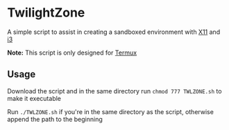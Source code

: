 # TwilightZone

A simple script to assist in creating a sandboxed environment with [X11](https://www.x.org/wiki/) and [i3](https://i3wm.org)

**Note:** This script is only designed for [Termux](https://termux.com)

## Usage

Download the script and in the same directory run `chmod 777 TWLZONE.sh` to make it executable

Run `./TWLZONE.sh` if you're in the same directory as the script, otherwise append the path to the beginning
